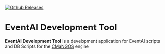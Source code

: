 [![Github Releases](https://img.shields.io/github/downloads/xfurry/eventAI_tool/latest/total.svg)](https://github.com/xfurry/eventAI_tool/releases)

# EventAI Development Tool

**EventAI Development Tool** is a development application for EventAI scripts and DB Scripts for the [CMaNGOS](https://github.com/cmangos) engine
